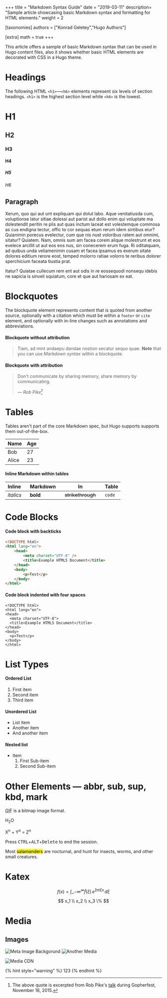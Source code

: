 +++
title = "Markdown Syntax Guide"
date = "2019-03-11"
description= "Sample article showcasing basic Markdown syntax and formatting for HTML elements."
weight = 2

[taxonomies]
authors = ["Konrad Geletey","Hugo Authors"]

[extra]
math = true
+++

This article offers a sample of basic Markdown syntax that can be used in Hugo
content files, also it shows whether basic HTML elements are decorated with CSS
in a Hugo theme.

<!--more-->

# Headings

The following HTML `<h1>`—`<h6>` elements represent six levels of section
headings. `<h1>` is the highest section level while `<h6>` is the lowest.

# H1

## H2

### H3

#### H4

##### H5

###### H6

## Paragraph

Xerum, quo qui aut unt expliquam qui dolut labo. Aque venitatiusda cum,
voluptionse latur sitiae dolessi aut parist aut dollo enim qui voluptate ma
dolestendit peritin re plis aut quas inctum laceat est volestemque commosa as
cus endigna tectur, offic to cor sequas etum rerum idem sintibus eiur? Quianimin
porecus evelectur, cum que nis nust voloribus ratem aut omnimi, sitatur?
Quiatem. Nam, omnis sum am facea corem alique molestrunt et eos evelece arcillit
ut aut eos eos nus, sin conecerem erum fuga. Ri oditatquam, ad quibus unda
veliamenimin cusam et facea ipsamus es exerum sitate dolores editium rerore
eost, temped molorro ratiae volorro te reribus dolorer sperchicium faceata
tiustia prat.

Itatur? Quiatae cullecum rem ent aut odis in re eossequodi nonsequ idebis ne
sapicia is sinveli squiatum, core et que aut hariosam ex eat.

# Blockquotes

The blockquote element represents content that is quoted from another source,
optionally with a citation which must be within a `footer` or `cite` element,
and optionally with in-line changes such as annotations and abbreviations.

#### Blockquote without attribution

> Tiam, ad mint andaepu dandae nostion secatur sequo quae. **Note** that you can
> use _Markdown syntax_ within a blockquote.

#### Blockquote with attribution

> Don't communicate by sharing memory, share memory by communicating.</p> —
> <cite>Rob Pike[^1]</cite>

# Tables

Tables aren't part of the core Markdown spec, but Hugo supports supports them
out-of-the-box.

| Name  | Age |
| ----- | --- |
| Bob   | 27  |
| Alice | 23  |

#### Inline Markdown within tables

| Inline&nbsp;&nbsp;&nbsp; | Markdown&nbsp;&nbsp;&nbsp; | In&nbsp;&nbsp;&nbsp;                | Table  |
| ------------------------ | -------------------------- | ----------------------------------- | ------ |
| _italics_                | **bold**                   | ~~strikethrough~~&nbsp;&nbsp;&nbsp; | `code` |

# Code Blocks

#### Code block with backticks

```html
<!DOCTYPE html>
<html lang="en">
    <head>
        <meta charset="UTF-8" />
        <title>Example HTML5 Document</title>
    </head>
    <body>
        <p>Test</p>
    </body>
</html>
```

#### Code block indented with four spaces

    <!DOCTYPE html>
    <html lang="en">
    <head>
      <meta charset="UTF-8">
      <title>Example HTML5 Document</title>
    </head>
    <body>
      <p>Test</p>
    </body>
    </html>

# List Types

#### Ordered List

1. First item
2. Second item
3. Third item

#### Unordered List

-   List item
-   Another item
-   And another item

#### Nested list

-   Item
    1. First Sub-item
    2. Second Sub-item

# Other Elements — abbr, sub, sup, kbd, mark

<abbr title="Graphics Interchange Format">GIF</abbr> is a bitmap image format.

H<sub>2</sub>O

X<sup>n</sup> + Y<sup>n</sup> = Z<sup>n</sup>

Press <kbd>CTRL</kbd>+<kbd>ALT</kbd>+<kbd>Delete</kbd> to end the session.

Most <mark>salamanders</mark> are nocturnal, and hunt for insects, worms, and
other small creatures.

# Katex

$$
f(x) = \int\_{-\infty}^\infty\hat f(\xi)\,e^{2 \pi i \xi x}\,d\xi
$$

$$
x_1 \\
x_2 \\
x_3
\%
$$
# Media

## Images

![Meta Image Backgorund](../mt-media/bg1.jpg) ![Another Media]()

![Media CDN](https://images.unsplash.com/photo-1606787366850-de6330128bfc?ixid=MnwxMjA3fDF8MHxwaG90by1wYWdlfHx8fGVufDB8fHx8&ixlib=rb-1.2.1&auto=format&fit=crop&w=1350&q=80)

{% hint style="warning" %}
123
{% endhint %}

[^1]:
    The above quote is excerpted from Rob Pike's
    [talk](https://www.youtube.com/watch?v=PAAkCSZUG1c) during Gopherfest,
    November 18, 2015.
